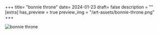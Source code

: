 +++
title= "bonnie throne"
date= 2024-01-23
draft= false
description = ""
[extra]
has_preview = true
preview_img = "/art-assets/bonnie-throne.png"
+++

![bonnie throne](/art-assets/bonnie-throne.png "drawing of princess bubblegum on her candy throne with the shirt she got from marcy on and she looks a bit tired but content")